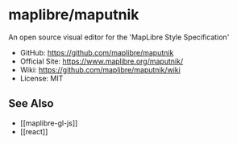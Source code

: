 # maplibre/maputnik

An open source visual editor for the 'MapLibre Style Specification'

- GitHub: https://github.com/maplibre/maputnik
- Official Site: https://www.maplibre.org/maputnik/
- Wiki: https://github.com/maplibre/maputnik/wiki
- License: MIT

## See Also

- [[maplibre-gl-js]]
- [[react]]
